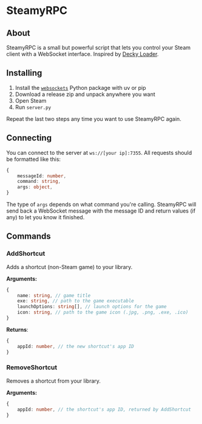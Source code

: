 # SteamyRPC

## About

SteamyRPC is a small but powerful script that lets you control your Steam client with a WebSocket interface. Inspired by [Decky Loader](https://github.com/SteamDeckHomebrew/decky-loader).

## Installing

1. Install the [`websockets`](https://pypi.org/project/websockets/) Python package with uv or pip
2. Download a release zip and unpack anywhere you want
3. Open Steam
4. Run `server.py`

Repeat the last two steps any time you want to use SteamyRPC again.

## Connecting

You can connect to the server at `ws://[your ip]:7355`. All requests should be formatted like this:

```typescript
{
    messageId: number,
    command: string,
    args: object,
}
```

The type of `args` depends on what command you're calling. SteamyRPC will send back a WebSocket message with the message ID and return values (if any) to let you know it finished.

## Commands

### AddShortcut

Adds a shortcut (non-Steam game) to your library.

**Arguments:**

```typescript
{
    name: string, // game title
    exe: string, // path to the game executable
    launchOptions: string[], // launch options for the game
    icon: string, // path to the game icon (.jpg, .png, .exe, .ico)
}
```

**Returns**:

```typescript
{
    appId: number, // the new shortcut's app ID
}
```

### RemoveShortcut

Removes a shortcut from your library.

**Arguments:**

```typescript
{
    appId: number, // the shortcut's app ID, returned by AddShortcut
}
```
